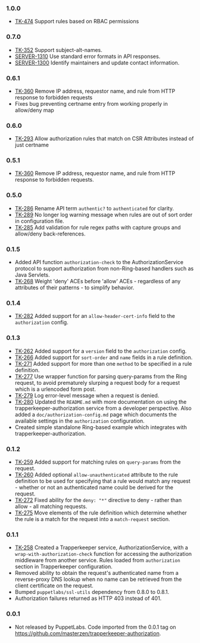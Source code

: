 ### 1.0.0

  * [TK-474](https://tickets.puppetlabs.com/browse/TK-474) Support
    rules based on RBAC permissions

### 0.7.0

 * [TK-352](https://tickets.puppetlabs.com/browse/TK-352) Support
   subject-alt-names.
 * [SERVER-1310](https://tickets.puppetlabs.com/browse/SERVER-1310) Use
   standard error formats in API responses.
 * [SERVER-1300](https://tickets.puppetlabs.com/browse/SERVER-1300) Identify
   maintainers and update contact information.

### 0.6.1

 * [TK-360](https://tickets.puppetlabs.com/browse/TK-360) Remove IP address,
   requestor name, and rule from HTTP response to forbidden requests
 * Fixes bug preventing certname entry from working properly in allow/deny map

### 0.6.0

 * [TK-293](https://tickets.puppetlabs.com/browse/TK-293) Allow authorization
   rules that match on CSR Attributes instead of just certname

### 0.5.1

 * [TK-360](https://tickets.puppetlabs.com/browse/TK-360) Remove IP address,
   requestor name, and rule from HTTP response to forbidden requests.

### 0.5.0

 * [TK-286](https://tickets.puppetlabs.com/browse/TK-286) Rename API term
   `authentic?` to `authenticated` for clarity.
 * [TK-289](https://tickets.puppetlabs.com/browse/TK-289) No longer log warning
   message when rules are out of sort order in configuration file.
 * [TK-285](https://tickets.puppetlabs.com/browse/TK-285) Add validation for
   rule regex paths with capture groups and allow/deny back-references.

### 0.1.5

 * Added API function `authorization-check` to the AuthorizationService
   protocol to support authorization from non-Ring-based handlers such as Java
   Servlets.
 * [TK-268](https://tickets.puppetlabs.com/browse/TK-268) Weight 'deny' ACEs
   before 'allow' ACEs - regardless of any attributes of their patterns - to
   simplify behavior.

### 0.1.4

 * [TK-282](https://tickets.puppetlabs.com/browse/TK-282) Added support for an
   `allow-header-cert-info` field to the `authorization` config.

### 0.1.3

 * [TK-262](https://tickets.puppetlabs.com/browse/TK-262) Added support for a
   `version` field to the `authorization` config.
 * [TK-266](https://tickets.puppetlabs.com/browse/TK-266) Added support for
   `sort-order` and `name` fields in a rule definition.
 * [TK-271](https://tickets.puppetlabs.com/browse/TK-271) Added support for more
   than one `method` to be specified in a rule definition.
 * [TK-277](https://tickets.puppetlabs.com/browse/TK-277) Use wrapper function
   for parsing query-params from the Ring request, to avoid prematurely slurping
   a request body for a request which is a urlencoded form post.
 * [TK-279](https://tickets.puppetlabs.com/browse/TK-279) Log error-level message
   when a request is denied.
 * [TK-280](https://tickets.puppetlabs.com/browse/TK-280) Updated the
   `README.md` with more documentation on using the trapperkeeper-authorization
   service from a developer perspective.  Also added a
   `doc/authorization-config.md` page which documents the available settings in
   the `authorization` configuration.
 * Created simple standalone Ring-based example which integrates with
   trapperkeeper-authorization.

### 0.1.2

 * [TK-259](https://tickets.puppetlabs.com/browse/TK-259) Added support for
   matching rules on `query-params` from the request.
 * [TK-260](https://tickets.puppetlabs.com/browse/TK-260) Added optional
   `allow-unauthenticated` attribute to the rule definition to be used for
   specifying that a rule would match any request - whether or not an
   authenticated name could be derived for the request.
 * [TK-272](https://tickets.puppetlabs.com/browse/TK-272) Fixed ability for the
   `deny: "*"` directive to deny - rather than allow - all matching requests.
 * [TK-275](https://tickets.puppetlabs.com/browse/TK-275) Move elements of the
   rule definition which determine whether the rule is a match for the request
   into a `match-request` section.

### 0.1.1

 * [TK-258](https://tickets.puppetlabs.com/browse/TK-258) Created a Trapperkeeper
   service, AuthorizationService, with a `wrap-with-authorization-check`
   function for accessing the authorization middleware from another service.
   Rules loaded from `authorization` section in Trapperkeeper configuration.
 * Removed ability to obtain the request's authenticated name from a
   reverse-proxy DNS lookup when no name can be retrieved from the client
   certificate on the request.
 * Bumped `puppetlabs/ssl-utils` dependency from 0.8.0 to 0.8.1.
 * Authorization failures returned as HTTP 403 instead of 401.

### 0.0.1

 * Not released by PuppetLabs.  Code imported from the 0.0.1 tag on
   https://github.com/masterzen/trapperkeeper-authorization.
